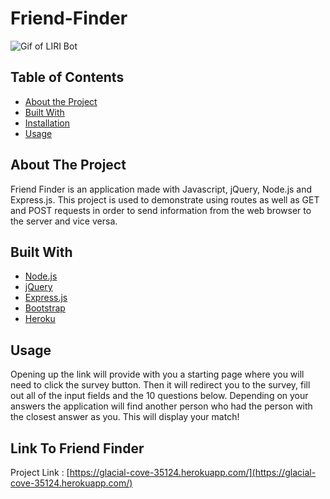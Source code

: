 # Friend-Finder

![Gif of LIRI Bot](./readme-images/liri.gif)

## Table of Contents

* [About the Project](#about-the-project)
* [Built With](#built-with)
* [Installation](#installation)
* [Usage](#usage)


## About The Project

Friend Finder is an application made with Javascript, jQuery, Node.js and Express.js. This project is used to demonstrate using routes as well as GET and POST requests in order to send information from the web browser to  the server and vice versa.


## Built With
* [Node.js](https://nodejs.org/en/)
* [jQuery](https://jquery.com/)
* [Express.js](https://expressjs.com/)
* [Bootstrap](https://getbootstrap.com/)
* [Heroku](https://signup.heroku.com/t/platform?c=70130000001xDpdAAE&gclid=CjwKCAiAuK3vBRBOEiwA1IMhuut9uybKqSbPpKYLMp8tfuhyInCgcpq-20B_lTCC5lnr6-5m3Mng6BoCm2YQAvD_BwE)


## Usage

Opening up the link will provide with you a starting page where you will need to click the survey button. Then it will redirect you to the survey, fill out all of the input fields and the 10 questions below. Depending on your answers the application will find another person who had the person with the closest answer as you. This will display your match!

## Link To Friend Finder

Project Link : [https://glacial-cove-35124.herokuapp.com/](https://glacial-cove-35124.herokuapp.com/)







